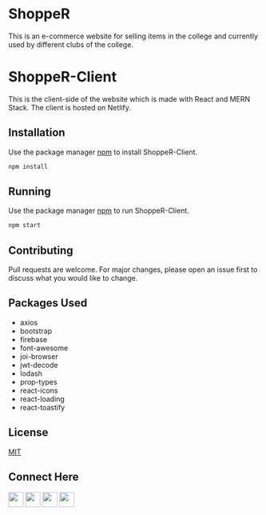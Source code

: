 # ShoppeR

This is an e-commerce website for selling items in the college and currently used by different clubs of the college.


# ShoppeR-Client

This is the client-side of the website which is made with React and MERN Stack. The client is hosted on Netlify.

## Installation

Use the package manager [npm](https://www.npmjs.com/) to install ShoppeR-Client.

```bash
npm install
```
## Running

Use the package manager [npm](https://www.npmjs.com/) to run ShoppeR-Client.

```bash
npm start
```


## Contributing
Pull requests are welcome. For major changes, please open an issue first to discuss what you would like to change.


## Packages Used
* axios
* bootstrap
* firebase
* font-awesome
* joi-browser
* jwt-decode
* lodash
* prop-types
* react-icons
* react-loading
* react-toastify


## License
[MIT](https://choosealicense.com/licenses/mit/)

## Connect Here

[<img src="https://logo.letskhabar.com/img?tool=linkedin&acol=gold" width="30px">](https://www.linkedin.com/in/sanskarseth/)
[<img src="https://logo.letskhabar.com/img?tool=twitter&acol=gold" width="30px">](https://twitter.com/__sanSkar__)
[<img src="https://logo.letskhabar.com/img?tool=mail&acol=gold" width="30px">](mailto:sanskar.iiitr@gmail.com)
[<img src="https://logo.letskhabar.com/img?tool=globe&acol=gold" width="30px">](https://sanskarseth.me)
